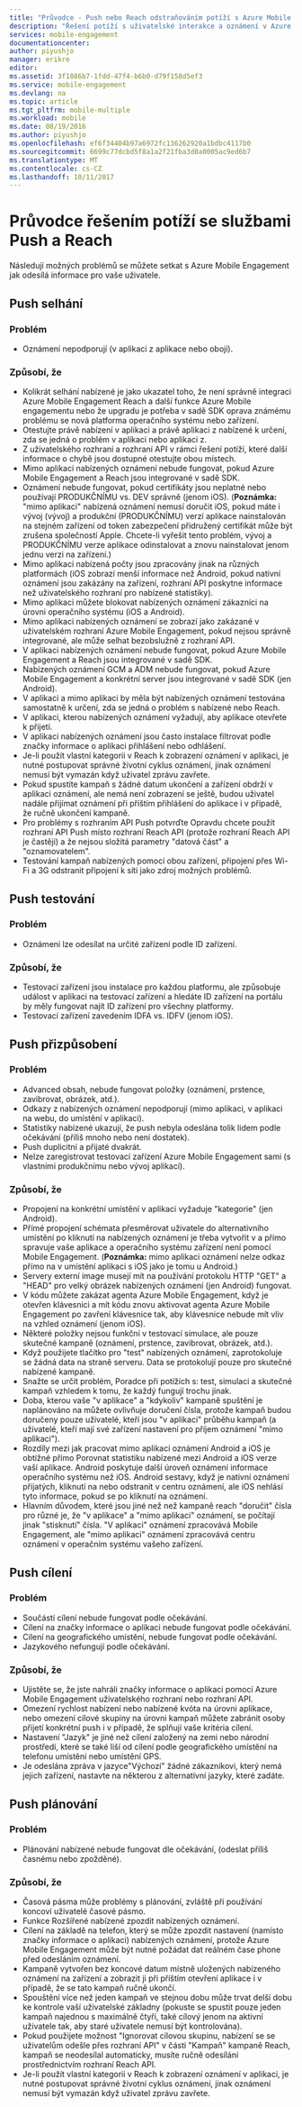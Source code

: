 ```yaml
---
title: "Průvodce - Push nebo Reach odstraňováním potíží s Azure Mobile Engagement."
description: "Řešení potíží s uživatelské interakce a oznámení v Azure Mobile Engagement"
services: mobile-engagement
documentationcenter: 
author: piyushjo
manager: erikre
editor: 
ms.assetid: 3f1886b7-1fdd-47f4-b6b0-d79f158d5ef3
ms.service: mobile-engagement
ms.devlang: na
ms.topic: article
ms.tgt_pltfrm: mobile-multiple
ms.workload: mobile
ms.date: 08/19/2016
ms.author: piyushjo
ms.openlocfilehash: ef6f34404b97a6972fc136262920a1bdbc4117b0
ms.sourcegitcommit: 6699c77dcbd5f8a1a2f21fba3d0a0005ac9ed6b7
ms.translationtype: MT
ms.contentlocale: cs-CZ
ms.lasthandoff: 10/11/2017
---
```

# <a name="troubleshooting-guide-for-push-and-reach-issues"></a>Průvodce řešením potíží se službami Push a Reach
Následují možných problémů se můžete setkat s Azure Mobile Engagement jak odesílá informace pro vaše uživatele.

## <a name="push-failures"></a>Push selhání
### <a name="issue"></a>Problém
* Oznámení nepodporují (v aplikaci z aplikace nebo obojí).

### <a name="causes"></a>Způsobí, že
* Kolikrát selhání nabízené je jako ukazatel toho, že není správně integraci Azure Mobile Engagement Reach a další funkce Azure Mobile engagementu nebo že upgradu je potřeba v sadě SDK oprava známému problému se nová platforma operačního systému nebo zařízení.
* Otestujte právě nabízení v aplikaci a právě aplikaci z nabízené k určení, zda se jedná o problém v aplikaci nebo aplikaci z.
* Z uživatelského rozhraní a rozhraní API v rámci řešení potíží, které další informace o chybě jsou dostupné otestujte obou místech.
* Mimo aplikaci nabízených oznámení nebude fungovat, pokud Azure Mobile Engagement a Reach jsou integrované v sadě SDK.
* Oznámení nebude fungovat, pokud certifikáty jsou neplatné nebo používají PRODUKČNÍMU vs. DEV správně (jenom iOS). (**Poznámka:** "mimo aplikaci" nabízená oznámení nemusí doručit iOS, pokud máte i vývoj (vývoj) a produkční (PRODUKČNÍMU) verzí aplikace nainstalován na stejném zařízení od token zabezpečení přidružený certifikát může být zrušena společností Apple. Chcete-li vyřešit tento problém, vývoj a PRODUKČNÍMU verze aplikace odinstalovat a znovu nainstalovat jenom jednu verzi na zařízení.)
* Mimo aplikaci nabízená počty jsou zpracovány jinak na různých platformách (iOS zobrazí menší informace než Android, pokud nativní oznámení jsou zakázány na zařízení, rozhraní API poskytne informace než uživatelského rozhraní pro nabízené statistiky).
* Mimo aplikaci můžete blokovat nabízených oznámení zákazníci na úrovni operačního systému (iOS a Android).
* Mimo aplikaci nabízených oznámení se zobrazí jako zakázané v uživatelském rozhraní Azure Mobile Engagement, pokud nejsou správně integrované, ale může selhat bezobslužně z rozhraní API.
* V aplikaci nabízených oznámení nebude fungovat, pokud Azure Mobile Engagement a Reach jsou integrované v sadě SDK.
* Nabízených oznámení GCM a ADM nebude fungovat, pokud Azure Mobile Engagement a konkrétní server jsou integrované v sadě SDK (jen Android).
* V aplikaci a mimo aplikaci by měla být nabízených oznámení testována samostatně k určení, zda se jedná o problém s nabízené nebo Reach.
* V aplikaci, kterou nabízených oznámení vyžadují, aby aplikace otevřete k přijetí.
* V aplikaci nabízených oznámení jsou často instalace filtrovat podle značky informace o aplikaci přihlášení nebo odhlášení.
* Je-li použít vlastní kategorii v Reach k zobrazení oznámení v aplikaci, je nutné postupovat správné životní cyklus oznámení, jinak oznámení nemusí být vymazán když uživatel zprávu zavřete.
* Pokud spustíte kampaň s žádné datum ukončení a zařízení obdrží v aplikaci oznámení, ale nemá není zobrazení se ještě, budou uživatel nadále přijímat oznámení při příštím přihlášení do aplikace i v případě, že ručně ukončení kampaně.
* Pro problémy s rozhraním API Push potvrďte Opravdu chcete použít rozhraní API Push místo rozhraní Reach API (protože rozhraní Reach API je častěji) a že nejsou složitá parametry "datová část" a "oznamovatelem".
* Testování kampaň nabízených pomocí obou zařízení, připojení přes Wi-Fi a 3G odstranit připojení k síti jako zdroj možných problémů.

## <a name="push-testing"></a>Push testování
### <a name="issue"></a>Problém
* Oznámení lze odesílat na určité zařízení podle ID zařízení.

### <a name="causes"></a>Způsobí, že
* Testovací zařízení jsou instalace pro každou platformu, ale způsobuje událost v aplikaci na testovací zařízení a hledáte ID zařízení na portálu by měly fungovat najít ID zařízení pro všechny platformy.
* Testovací zařízení zavedením IDFA vs. IDFV (jenom iOS).

## <a name="push-customization"></a>Push přizpůsobení
### <a name="issue"></a>Problém
* Advanced obsah, nebude fungovat položky (oznámení, prstence, zavibrovat, obrázek, atd.).
* Odkazy z nabízených oznámení nepodporují (mimo aplikaci, v aplikaci na webu, do umístění v aplikaci).
* Statistiky nabízené ukazují, že push nebyla odeslána tolik lidem podle očekávání (příliš mnoho nebo není dostatek).
* Push duplicitní a přijaté dvakrát.
* Nelze zaregistrovat testovací zařízení Azure Mobile Engagement sami (s vlastními produkčnímu nebo vývoj aplikací).

### <a name="causes"></a>Způsobí, že
* Propojení na konkrétní umístění v aplikaci vyžaduje "kategorie" (jen Android).
* Přímé propojení schémata přesměrovat uživatele do alternativního umístění po kliknutí na nabízených oznámení je třeba vytvořit v a přímo spravuje vaše aplikace a operačního systému zařízení není pomocí Mobile Engagement. (**Poznámka:** mimo aplikaci oznámení nelze odkaz přímo na v umístění aplikaci s iOS jako je tomu u Android.)
* Servery externí image musejí mít na používání protokolu HTTP "GET" a "HEAD" pro velký obrázek nabízených oznámení (jen Android) fungovat.
* V kódu můžete zakázat agenta Azure Mobile Engagement, když je otevřen klávesnici a mít kódu znovu aktivovat agenta Azure Mobile Engagement po zavření klávesnice tak, aby klávesnice nebude mít vliv na vzhled oznámení (jenom iOS).
* Některé položky nejsou funkční v testovací simulace, ale pouze skutečné kampaně (oznámení, prstence, zavibrovat, obrázek, atd.).
* Když použijete tlačítko pro "test" nabízených oznámení, zaprotokoluje se žádná data na straně serveru. Data se protokolují pouze pro skutečné nabízené kampaně.
* Snažte se určit problém, Poradce při potížích s: test, simulaci a skutečné kampaň vzhledem k tomu, že každý fungují trochu jinak.
* Doba, kterou vaše "v aplikace" a "kdykoliv" kampaně spuštění je naplánováno na můžete ovlivňuje doručení čísla, protože kampaň budou doručeny pouze uživatelé, kteří jsou "v aplikaci" průběhu kampaň (a uživatelé, kteří mají své zařízení nastavení pro příjem oznámení "mimo aplikaci").
* Rozdíly mezi jak pracovat mimo aplikaci oznámení Android a iOS je obtížné přímo Porovnat statistiku nabízené mezi Android a iOS verze vaší aplikace. Android poskytuje další úroveň oznámení informace operačního systému než iOS. Android sestavy, když je nativní oznámení přijatých, kliknutí na nebo odstranit v centru oznámení, ale iOS nehlásí tyto informace, pokud se po kliknutí na oznámení. 
* Hlavním důvodem, které jsou jiné než než kampaně reach "doručit" čísla pro různé je, že "v aplikace" a "mimo aplikaci" oznámení, se počítají jinak "stisknutí" čísla. "V aplikaci" oznámení zpracovává Mobile Engagement, ale "mimo aplikaci" oznámení zpracovává centru oznámení v operačním systému vašeho zařízení.

## <a name="push-targeting"></a>Push cílení
### <a name="issue"></a>Problém
* Součástí cílení nebude fungovat podle očekávání.
* Cílení na značky informace o aplikaci nebude fungovat podle očekávání.
* Cílení na geografického umístění, nebude fungovat podle očekávání.
* Jazykového nefungují podle očekávání.

### <a name="causes"></a>Způsobí, že
* Ujistěte se, že jste nahráli značky informace o aplikaci pomocí Azure Mobile Engagement uživatelského rozhraní nebo rozhraní API.
* Omezení rychlost nabízení nebo nabízené kvóta na úrovni aplikace, nebo omezení cílové skupiny na úrovni kampaň můžete zabránit osoby přijetí konkrétní push i v případě, že splňují vaše kritéria cílení. 
* Nastavení "Jazyk" je jiné než cílení založený na zemi nebo národní prostředí, které se také liší od cílení podle geografického umístění na telefonu umístění nebo umístění GPS.
* Je odeslána zpráva v jazyce"Výchozí" žádné zákazníkovi, který nemá jejich zařízení, nastavte na některou z alternativní jazyky, které zadáte.

## <a name="push-scheduling"></a>Push plánování
### <a name="issue"></a>Problém
* Plánování nabízené nebude fungovat dle očekávání, (odeslat příliš časnému nebo zpožděné).

### <a name="causes"></a>Způsobí, že
* Časová pásma může problémy s plánování, zvláště při používání koncoví uživatelé časové pásmo.
* Funkce Rozšířené nabízené zpozdit nabízených oznámení.
* Cílení na základě na telefon, který se může zpozdit nastavení (namísto značky informace o aplikaci) nabízených oznámení, protože Azure Mobile Engagement může být nutné požádat dat reálném čase phone před odesláním oznámení.
* Kampaně vytvořen bez koncové datum místně uložených nabízeného oznámení na zařízení a zobrazit ji při příštím otevření aplikace i v případě, že se tato kampaň ručně ukončí.
* Spouštění více než jeden kampaň ve stejnou dobu může trvat delší dobu ke kontrole vaší uživatelské základny (pokuste se spustit pouze jeden kampaň najednou s maximálně čtyři, také cílový jenom na aktivní uživatele tak, aby staré uživatele nemusí být kontrolována).
* Pokud použijete možnost "Ignorovat cílovou skupinu, nabízení se se uživatelům odešle přes rozhraní API" v části "Kampaň" kampaně Reach, kampaň se neodesílal automaticky, musíte ručně odesílání prostřednictvím rozhraní Reach API.
* Je-li použít vlastní kategorii v Reach k zobrazení oznámení v aplikaci, je nutné postupovat správné životní cyklus oznámení, jinak oznámení nemusí být vymazán když uživatel zprávu zavřete.


